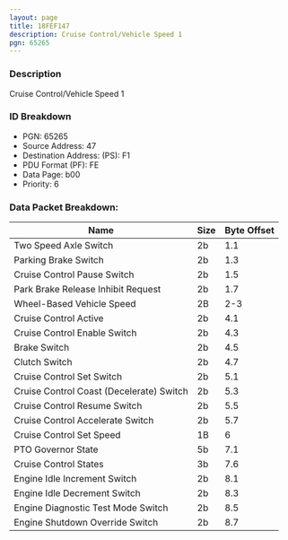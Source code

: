 ```yaml
---
layout: page
title: 18FEF147
description: Cruise Control/Vehicle Speed 1
pgn: 65265
---
```


### Description

Cruise Control/Vehicle Speed 1

### ID Breakdown
* PGN: 65265
* Source Address: 47
* Destination Address: (PS): F1
* PDU Format (PF): FE
* Data Page: b00
* Priority: 6

### Data Packet Breakdown:

| Name | Size | Byte Offset |
| ---- | ---- | ----------- |
| Two Speed Axle Switch | 2b | 1.1 |
| Parking Brake Switch | 2b | 1.3 |
| Cruise Control Pause Switch | 2b | 1.5 |
| Park Brake Release Inhibit Request | 2b | 1.7 |
| Wheel-Based Vehicle Speed | 2B | 2-3 |
| Cruise Control Active | 2b | 4.1 |
| Cruise Control Enable Switch | 2b | 4.3 |
| Brake Switch | 2b | 4.5 |
| Clutch Switch | 2b | 4.7 |
| Cruise Control Set Switch | 2b | 5.1 |
| Cruise Control Coast (Decelerate) Switch | 2b | 5.3 |
| Cruise Control Resume Switch | 2b | 5.5 |
| Cruise Control Accelerate Switch | 2b | 5.7 |
| Cruise Control Set Speed | 1B | 6 |
| PTO Governor State | 5b | 7.1 |
| Cruise Control States | 3b | 7.6 |
| Engine Idle Increment Switch | 2b | 8.1 |
| Engine Idle Decrement Switch | 2b | 8.3 |
| Engine Diagnostic Test Mode Switch | 2b | 8.5 |
| Engine Shutdown Override Switch | 2b | 8.7 |
